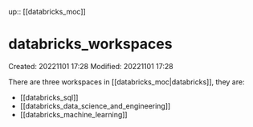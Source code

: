 up:: [[databricks_moc]]

# databricks_workspaces
Created: 20221101 17:28
Modified: 20221101 17:28

There are three workspaces in [[databricks_moc|databricks]], they are:
- [[databricks_sql]]
- [[databricks_data_science_and_engineering]]
- [[databricks_machine_learning]]
